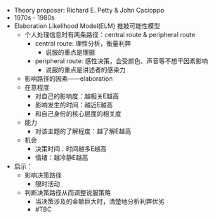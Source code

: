 - Theory proposer: Richard E. Petty & John Cacioppo
- 1970s - 1980s
- Elaboration Likelihood Model(ELM) 推敲可能性模型
	- 个人处理信息时有两条路径：central route & peripheral route
		- central route: 理性分析，衡量利弊
			- 说服的重点是理据
		- peripheral route: 感性决策，会受颜色、声音等不想干因素影响
			- 说服的重点是讲述者的感染力
	- 影响路径的因素——elaboration
	- 在意程度
		- 对自己的影响度：越相关E越高
		- 影响发生的时间：越近E越高
		- 和自己身份的核心层面的相关度
	- 能力
		- 对该主题的了解程度：越了解E越高
	- 机会
		- 决策时间：时间越多E越高
		- 情绪：越冷静E越高
- 启示：
	- 影响决策路径
		- 限时活动
	- 判断决策路径从而调整说服策略
		- 当决策涉及的金额巨大时，清楚地分析利弊优劣
		- #TBC